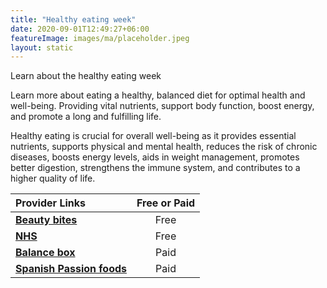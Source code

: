 ```yaml
---
title: "Healthy eating week"
date: 2020-09-01T12:49:27+06:00
featureImage: images/ma/placeholder.jpeg
layout: static
---
```


Learn about the healthy eating week

Learn more about eating a healthy, balanced diet for optimal health and well-being. Providing vital nutrients, support body function, boost energy, and promote a long and fulfilling life.

Healthy eating is crucial for overall well-being as it provides essential nutrients, supports physical and mental health, reduces the risk of chronic diseases, boosts energy levels, aids in weight management, promotes better digestion, strengthens the immune system, and contributes to a higher quality of life.

| Provider Links      | Free or Paid  |  
| :-----------          | :--------------:      |  
| [**Beauty bites**](https://www.beautybites.org/7-day-clean-eating-challenge/) | Free  | 
| [**NHS**](https://www.nhsinform.scot/healthy-living/food-and-nutrition/eating-well/health-benefits-of-eating-well) | Free  | 
| [**Balance box**](https://www.balancebox.com) | Paid | 
| [**Spanish Passion foods**](https://www.spanishpassionfoods.co.uk) | Paid | 
  

<br/><br/>







